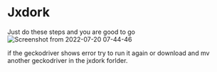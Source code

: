 # Jxdork
Just do these steps and you are good to go
![Screenshot from 2022-07-20 07-44-46](https://user-images.githubusercontent.com/82738922/180120629-37239dc7-2389-4d76-bf3f-386b8ba80f17.png)

if the geckodriver shows error try to run it again or download and mv another geckodriver in the jxdork forlder.
